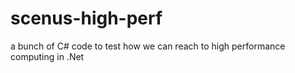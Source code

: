 # scenus-high-perf
a bunch of C# code to test how we can reach to high performance computing in .Net
